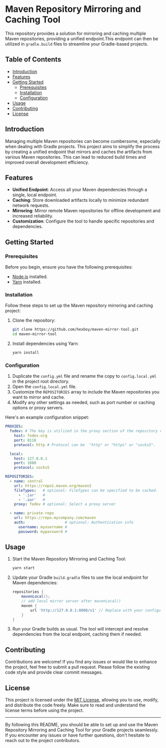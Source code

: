 # Maven Repository Mirroring and Caching Tool

This repository provides a solution for mirroring and caching multiple Maven repositories, providing a unified endpoint.This endpoint can then be utilized in `gradle.build` files to streamline your Gradle-based projects.

## Table of Contents

- [Introduction](#introduction)
- [Features](#features)
- [Getting Started](#getting-started)
  - [Prerequisites](#prerequisites)
  - [Installation](#installation)
  - [Configuration](#configuration)
- [Usage](#usage)
- [Contributing](#contributing)
- [License](#license)

## Introduction

Managing multiple Maven repositories can become cumbersome, especially when dealing with Gradle projects. This project aims to simplify the process by creating a unified endpoint that mirrors and caches the artifacts from various Maven repositories. This can lead to reduced build times and improved overall development efficiency.

## Features

- **Unified Endpoint**: Access all your Maven dependencies through a single, local endpoint.
- **Caching**: Store downloaded artifacts locally to minimize redundant network requests.
- **Mirroring**: Mirror remote Maven repositories for offline development and increased reliability.
- **Customization**: Configure the tool to handle specific repositories and dependencies.

## Getting Started

### Prerequisites

Before you begin, ensure you have the following prerequisites:

- [Node.js](https://nodejs.org/) installed.
- [Yarn](https://classic.yarnpkg.com/en/docs/install/) installed.

### Installation

Follow these steps to set up the Maven repository mirroring and caching project:

1. Clone the repository:

   ```bash
   git clone https://github.com/hexboy/maven-mirror-tool.git
   cd maven-mirror-tool
   ```

2. Install dependencies using Yarn:

   ```bash
   yarn install
   ```

### Configuration

1. Duplicate the `config.yml` file and rename the copy to `config.local.yml` in the project root directory.
2. Open the `config.local.yml` file.
3. Customize the `REPOSITORIES` array to include the Maven repositories you want to mirror and cache.
4. Modify any other settings as needed, such as port number or caching options or proxy servers.

Here's an example configuration snippet:

```yaml
PROXIES:
  fodev: # The key is utilized in the proxy section of the repository configuration.
    host: fodev.org
    port: 8118
    protocol: http # Protocol can be  "http" or "https" or "socks5".

  local:
    host: 127.0.0.1
    port: 1080
    protocol: socks5

REPOSITORIES:
  - name: central
    url: https://repo1.maven.org/maven2
    fileTypes:   # optional: FileTypes can be specified to be cached.
      - '.jar'   #
      - '.aar'   #
    proxy: fodev # optional: Select a proxy server

  - name: private-repo
    url: https://repo.mycompany.com/maven
    auth:                  # optional: Authentication info
      username: myusername #
      password: mypassword #
```

## Usage

1. Start the Maven Repository Mirroring and Caching Tool:

   ```bash
   yarn start
   ```

2. Update your Gradle `build.gradle` files to use the local endpoint for Maven dependencies:

   ```gradle
   repositories {
       mavenLocal();
       // add local mirror server after mavenLocal()
       maven {
           url 'http://127.0.0.1:8008/v1' // Replace with your configured port
       }
   }
   ```

3. Run your Gradle builds as usual. The tool will intercept and resolve dependencies from the local endpoint, caching them if needed.

## Contributing

Contributions are welcome! If you find any issues or would like to enhance the project, feel free to submit a pull request. Please follow the existing code style and provide clear commit messages.

## License

This project is licensed under the [MIT License](LICENSE), allowing you to use, modify, and distribute the code freely. Make sure to read and understand the license terms before using the project.

---

By following this README, you should be able to set up and use the Maven Repository Mirroring and Caching Tool for your Gradle projects seamlessly. If you encounter any issues or have further questions, don't hesitate to reach out to the project contributors.
